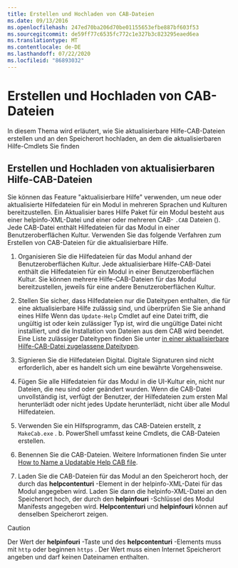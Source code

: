 ```yaml
---
title: Erstellen und Hochladen von CAB-Dateien
ms.date: 09/13/2016
ms.openlocfilehash: 247ed70ba206d70be01155653efbe887bf603f53
ms.sourcegitcommit: de59ff77c6535fc772c1e327b3c823295eaed6ea
ms.translationtype: MT
ms.contentlocale: de-DE
ms.lasthandoff: 07/22/2020
ms.locfileid: "86893032"
---
```

# <a name="how-to-create-and-upload-cab-files"></a>Erstellen und Hochladen von CAB-Dateien

In diesem Thema wird erläutert, wie Sie aktualisierbare Hilfe-CAB-Dateien erstellen und an den Speicherort hochladen, an dem die aktualisierbaren Hilfe-Cmdlets Sie finden

## <a name="how-to-create-and-upload-updatable-help-cab-files"></a>Erstellen und Hochladen von aktualisierbaren Hilfe-CAB-Dateien

Sie können das Feature "aktualisierbare Hilfe" verwenden, um neue oder aktualisierte Hilfedateien für ein Modul in mehreren Sprachen und Kulturen bereitzustellen. Ein Aktualisier bares Hilfe Paket für ein Modul besteht aus einer helpinfo-XML-Datei und einer oder mehreren CAB- `.CAB` Dateien (). Jede CAB-Datei enthält Hilfedateien für das Modul in einer Benutzeroberflächen Kultur. Verwenden Sie das folgende Verfahren zum Erstellen von CAB-Dateien für die aktualisierbare Hilfe.

1. Organisieren Sie die Hilfedateien für das Modul anhand der Benutzeroberflächen Kultur. Jede aktualisierbare Hilfe-CAB-Datei enthält die Hilfedateien für ein Modul in einer Benutzeroberflächen Kultur. Sie können mehrere Hilfe-CAB-Dateien für das Modul bereitzustellen, jeweils für eine andere Benutzeroberflächen Kultur.

1. Stellen Sie sicher, dass Hilfedateien nur die Dateitypen enthalten, die für eine aktualisierbare Hilfe zulässig sind, und überprüfen Sie Sie anhand eines Hilfe Wenn das `Update-Help` Cmdlet auf eine Datei trifft, die ungültig ist oder kein zulässiger Typ ist, wird die ungültige Datei nicht installiert, und die Installation von Dateien aus dem CAB wird beendet. Eine Liste zulässiger Dateitypen finden Sie unter [in einer aktualisierbare Hilfe-CAB-Datei zugelassene Dateitypen](./file-types-permitted-in-an-updatable-help-cab-file.md).

1. Signieren Sie die Hilfedateien Digital. Digitale Signaturen sind nicht erforderlich, aber es handelt sich um eine bewährte Vorgehensweise.

1. Fügen Sie alle Hilfedateien für das Modul in die UI-Kultur ein, nicht nur Dateien, die neu sind oder geändert wurden. Wenn die CAB-Datei unvollständig ist, verfügt der Benutzer, der Hilfedateien zum ersten Mal herunterlädt oder nicht jedes Update herunterlädt, nicht über alle Modul Hilfedateien.

1. Verwenden Sie ein Hilfsprogramm, das CAB-Dateien erstellt, z `MakeCab.exe` . b. PowerShell umfasst keine Cmdlets, die CAB-Dateien erstellen.

1. Benennen Sie die CAB-Dateien. Weitere Informationen finden Sie unter [How to Name a Updatable Help CAB file](./how-to-name-an-updatable-help-cab-file.md).

1. Laden Sie die CAB-Dateien für das Modul an den Speicherort hoch, der durch das **helpcontenturi** -Element in der helpinfo-XML-Datei für das Modul angegeben wird. Laden Sie dann die helpinfo-XML-Datei an den Speicherort hoch, der durch den **helpinfouri** -Schlüssel des Modul Manifests angegeben wird. **Helpcontenturi** und **helpinfouri** können auf denselben Speicherort zeigen.

> [!CAUTION]
> Der Wert der **helpinfouri** -Taste und des **helpcontenturi** -Elements muss mit `http` oder beginnen `https` . Der Wert muss einen Internet Speicherort angeben und darf keinen Dateinamen enthalten.
